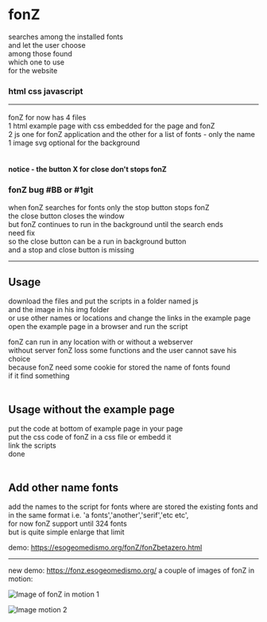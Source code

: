 # fonZ <br>
searches among the installed fonts<br>
and let the user choose<br>
among those found<br>
which one to use<br>
for the website<br>

### html css javascript <hr>

fonZ for now has 4 files<br>
1 html example page with css embedded for the page and fonZ<br>
2 js one for fonZ application and the other for a list of fonts - only the name<br>
1 image svg optional for the background<br><br>

#### notice - the button X for close don't stops fonZ
### fonZ bug #BB or #1git
when fonZ searches for fonts only the stop button stops fonZ<br>
the close button closes the window<br>
but fonZ continues to run in the background until the search ends  
need fix  
so the close button can be a run in background button  
and a stop and close button is missing
<hr>

## Usage
download the files and put the scripts in a folder named js<br>
and the image in his img folder<br>
or use other names or locations and change the links in the example page<br>
open the example page in a browser and run the script<br>

fonZ can run in any location with or without a webserver<br>
without server fonZ loss some functions and the user cannot save his choice<br>
because fonZ need some cookie for stored the name of fonts found<br>
if it find something<br><br>

## Usage without the example page<br>

put the code at bottom of example page in your page<br>
put the css code of fonZ in a css file or embedd it<br>
link the scripts<br>
done<br><br>

## Add other name fonts<br>

add the names to the script for fonts where are stored the existing fonts and in the same format i.e. 'a fonts','another','serif','etc etc',<br>
for now fonZ support until 324 fonts <br>
but is quite simple enlarge that limit <br>


demo: https://esogeomedismo.org/fonZ/fonZbetazero.html <hr>
new demo: https://fonz.esogeomedismo.org/
a couple of images of fonZ in motion:


![Image of fonZ in motion 1](https://fonz.esogeomedismo.org/img/fonZaction1.png)

![Image motion 2](https://fonz.esogeomedismo.org/img/fonZaction2.png)

